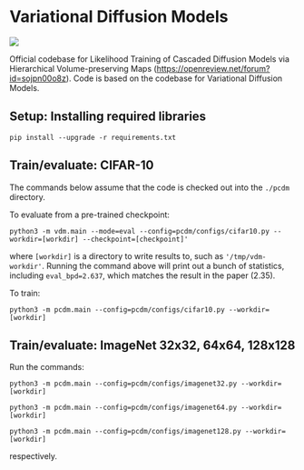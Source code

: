 # Variational Diffusion Models
![](https://github.com/lihenryhfl/pcdm/pcdm.gif)

Official codebase for Likelihood Training of Cascaded Diffusion Models via Hierarchical Volume-preserving Maps (https://openreview.net/forum?id=sojpn00o8z). Code is based on the codebase for Variational Diffusion Models.

## Setup: Installing required libraries

```
pip install --upgrade -r requirements.txt
```

## Train/evaluate: CIFAR-10

The commands below assume that the code is checked out into the `./pcdm` directory.

To evaluate from a pre-trained checkpoint:
```
python3 -m vdm.main --mode=eval --config=pcdm/configs/cifar10.py --workdir=[workdir] --checkpoint=[checkpoint]'
```
where `[workdir]` is a directory to write results to, such as `'/tmp/vdm-workdir'`. Running the command above will print out a bunch of statistics, including `eval_bpd=2.637`, which matches the result in the paper (2.35).

To train:
```
python3 -m pcdm.main --config=pcdm/configs/cifar10.py --workdir=[workdir]
```

## Train/evaluate: ImageNet 32x32, 64x64, 128x128

Run the commands:
```
python3 -m pcdm.main --config=pcdm/configs/imagenet32.py --workdir=[workdir]
```

```
python3 -m pcdm.main --config=pcdm/configs/imagenet64.py --workdir=[workdir]
```

```
python3 -m pcdm.main --config=pcdm/configs/imagenet128.py --workdir=[workdir]
```
respectively.

